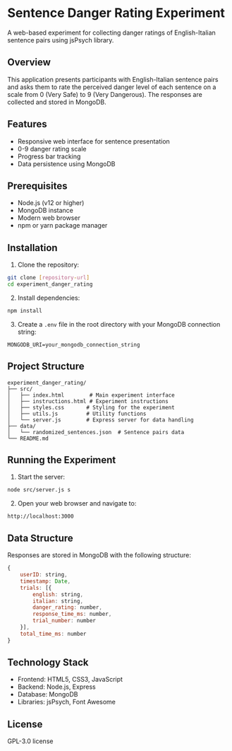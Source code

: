 # Sentence Danger Rating Experiment

A web-based experiment for collecting danger ratings of English-Italian sentence pairs using jsPsych library.

## Overview

This application presents participants with English-Italian sentence pairs and asks them to rate the perceived danger level of each sentence on a scale from 0 (Very Safe) to 9 (Very Dangerous). The responses are collected and stored in MongoDB.

## Features

- Responsive web interface for sentence presentation
- 0-9 danger rating scale
- Progress bar tracking
- Data persistence using MongoDB

## Prerequisites

- Node.js (v12 or higher)
- MongoDB instance
- Modern web browser
- npm or yarn package manager

## Installation

1. Clone the repository:

```bash
git clone [repository-url]
cd experiment_danger_rating
```

2. Install dependencies:

```bash
npm install
```

3. Create a `.env` file in the root directory with your MongoDB connection string:

```
MONGODB_URI=your_mongodb_connection_string
```

## Project Structure

```
experiment_danger_rating/
├── src/
│   ├── index.html        # Main experiment interface
│   ├── instructions.html # Experiment instructions
│   ├── styles.css       # Styling for the experiment
│   ├── utils.js         # Utility functions
│   └── server.js        # Express server for data handling
├── data/
│   └── randomized_sentences.json  # Sentence pairs data
└── README.md
```

## Running the Experiment

1. Start the server:

```bash
node src/server.js s
```

2. Open your web browser and navigate to:

```
http://localhost:3000
```

## Data Structure

Responses are stored in MongoDB with the following structure:

```javascript
{
    userID: string,
    timestamp: Date,
    trials: [{
        english: string,
        italian: string,
        danger_rating: number,
        response_time_ms: number,
        trial_number: number
    }],
    total_time_ms: number
}
```

## Technology Stack

- Frontend: HTML5, CSS3, JavaScript
- Backend: Node.js, Express
- Database: MongoDB
- Libraries: jsPsych, Font Awesome

## License

GPL-3.0 license
